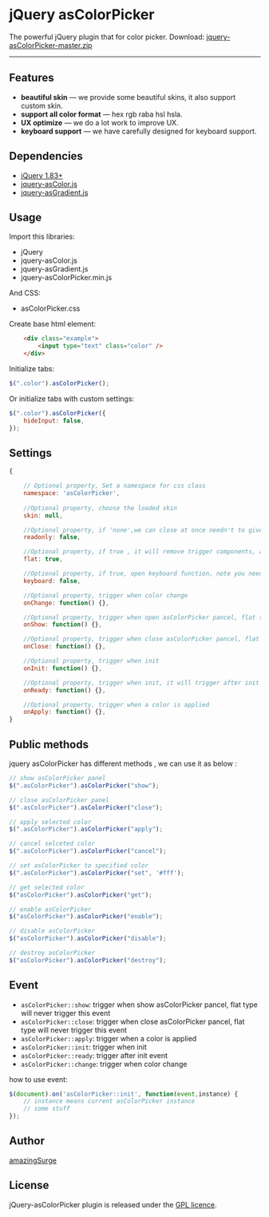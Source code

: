 # jQuery asColorPicker

The powerful jQuery plugin that for color picker. 
Download: <a href="https://github.com/amazingSurge/jquery-asColorPicker/archive/master.zip">jquery-asColorPicker-master.zip</a>

***

## Features

* **beautiful skin** — we provide some beautiful skins, it also support custom skin.
* **support all color format** — hex rgb raba hsl hsla. 
* **UX optimize** — we do a lot work to improve UX.
* **keyboard support** — we have carefully designed for keyboard support.

## Dependencies
* <a href="http://jquery.com/" target="_blank">jQuery 1.83+</a>
* <a href="https://github.com/amazingSurge/jquery-asColor" target="_blank">jquery-asColor.js</a>
* <a href="https://github.com/amazingSurge/jquery-asGradient" target="_blank">jquery-asGradient.js</a>

## Usage

Import this libraries:
* jQuery
* jquery-asColor.js
* jquery-asGradient.js
* jquery-asColorPicker.min.js

And CSS:
* asColorPicker.css 

Create base html element:
```html
    <div class="example">
        <input type="text" class="color" /> 
    </div>
```

Initialize tabs:
```javascript
$(".color").asColorPicker();
```

Or initialize tabs with custom settings:
```javascript
$(".color").asColorPicker({
	hideInput: false,
});
```

## Settings

```javascript
{   

    // Optional property, Set a namespace for css class
    namespace: 'asColorPicker',
    
    //Optional property, choose the loaded skin
    skin: null,

    //Optional property, if 'none',we can close at once needn't to give time to render css3 transition
    readonly: false,

    //Optional property, if true , it will remove trigger components, and show color panel on the page when page loaded.
    flat: true,

    //Optional property, if true, open keyboard function, note you need load jquery-asColorPicker-keyboard.js file first 
    keyboard: false,

    //Optional property, trigger when color change 
    onChange: function() {},

    //Optional property, trigger when open asColorPicker pancel, flat type will never trigger this event
    onShow: function() {},

    //Optional property, trigger when close asColorPicker pancel, flat type will never trigger this event
    onClose: function() {},

    //Optional property, trigger when init
    onInit: function() {},

    //Optional property, trigger when init, it will trigger after init event
    onReady: function() {},

    //Optional property, trigger when a color is applied
    onApply: function() {},
}
```

## Public methods

jquery asColorPicker has different methods , we can use it as below :
```javascript
// show asColorPicker panel
$(".asColorPicker").asColorPicker("show");

// close asColorPicker panel
$(".asColorPicker").asColorPicker("close");

// apply selected color
$(".asColorPicker").asColorPicker("apply");

// cancel selceted color
$(".asColorPicker").asColorPicker("cancel");

// set asColorPicker to specified color
$(".asColorPicker").asColorPicker("set", '#fff');

// get selected color
$("asColorPicker").asColorPicker("get");

// enable asColorPicker
$("asColorPicker").asColorPicker("enable");

// disable asColorPicker
$("asColorPicker").asColorPicker("disable");

// destroy asColorPicker
$("asColorPicker").asColorPicker("destroy");

```

## Event

* <code>asColorPicker::show</code>: trigger when show asColorPicker pancel, flat type will never trigger this event
* <code>asColorPicker::close</code>: trigger when close asColorPicker pancel, flat type will never trigger this event
* <code>asColorPicker::apply</code>: trigger when a color is applied
* <code>asColorPicker::init</code>: trigger when init
* <code>asColorPicker::ready</code>: trigger after init event
* <code>asColorPicker::change</code>: trigger when color change

how to use event:
```javascript
$(document).on('asColorPicker::init', function(event,instance) {
    // instance means current asColorPicker instance 
    // some stuff
});
```

## Author
[amazingSurge](http://amazingSurge.com)

## License
jQuery-asColorPicker plugin is released under the <a href="https://github.com/amazingSurge/jquery-asColorPicker/blob/master/LICENCE.GPL" target="_blank">GPL licence</a>.